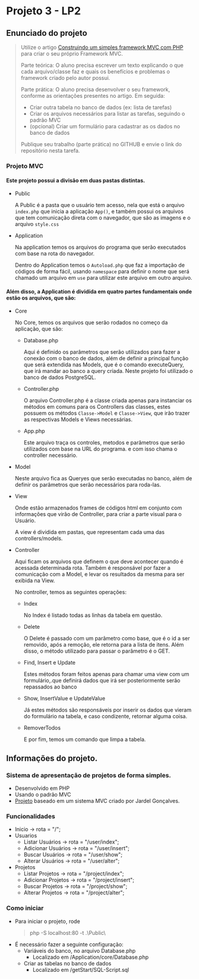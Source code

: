 # Projeto 3 - LP2

## Enunciado do projeto

> Utilize o artigo [Construindo um simples framework MVC com PHP](https://medium.com/@jardelgoncalves/construindo-um-simples-framework-mvc-com-php-349e9cacbeb1) para criar o seu próprio Framework MVC.
> 
> Parte teórica: O aluno precisa escrever um texto explicando o que cada arquivo/classe faz e quais os benefícios e problemas o framework criado pelo autor possui.
>
> Parte prática: O aluno precisa desenvolver o seu framework, conforme as orientações presentes no artigo. Em seguida:
>
> - Criar outra tabela no banco de dados (ex: lista de tarefas)
> - Criar os arquivos necessários para listar as tarefas, seguindo o padrão MVC
> - (opcional) Criar um formulário para cadastrar as os dados no banco de dados
>
> Publique seu trabalho (parte prática) no GITHUB e envie o link do repositório nesta tarefa.

### Projeto MVC

#### Este projeto possui a divisão em duas pastas distintas.

- Public

    A Public é a pasta que o usuário tem acesso, nela que está o arquivo `index.php` que inicia a aplicação `App()`, e também possui os arquivos que tem comunicação direta com o navegador, que são as imagens e o arquivo `style.css`

- Application

    Na application temos os arquivos do programa que serão executados com base na rota do navegador.

    Dentro do Application temos o `Autoload.php` que faz a importação de códigos de forma fácil, usando `namespace` para definir o nome que será chamado um arquivo em `use` para utilizar este arquivo em outro arquivo. 

#### Além disso, a Application é dividída em quatro partes fundamentais onde estão os arquivos, que são:

- Core

    No Core, temos os arquivos que serão rodados no começo da aplicação, que são:

  - Database.php

    Aqui é definido os parâmetros que serão utilizados para fazer a conexão com o banco de dados, além de definir a principal função que será extendida nas Models, que é o comando executeQuery, que irá mandar ao banco a query criada. Neste projeto foi utilizado o banco de dados PostgreSQL.

  - Controller.php
    
    O arquivo Controller.php é a classe criada apenas para instanciar os métodos em comuns para os Controllers das classes, estes possuem os métodos `Classe->Model` e `Classe->View`, que irão trazer as respectivas Models e Views necessárias.

  - App.php

    Este arquivo traça os controles, metodos e parâmetros que serão utilizados com base na URL do programa. e com isso chama o controller necessário.

- Model

    Neste arquivo fica as Queryes que serão executadas no banco, além de definir os parâmetros que serão necessários para roda-las.

- View 

    Onde estão armazenados frames de códigos html em conjunto com informações que virão de Controller, para criar a parte visual para o Usuário.

    A view é dividida em pastas, que representam cada uma das controllers/models.
    
- Controller

    Aqui ficam os arquivos que definem o que deve acontecer quando é acessada determinada rota. Também é responsável por fazer a comunicação com a Model, e levar os resultados da mesma para ser exibida na View.

    No controller, temos as seguintes operações: 

    - Index
  
        No Index é listado todas as linhas da tabela em questão.

    - Delete
  
        O Delete é passado com um parâmetro como base, que é o id a ser removido, após a remoção, ele retorna para a lista de itens. Além disso, o método utilizado para passar o parâmetro é o GET.

    - Find, Insert e Update
  
        Estes métodos foram feitos apenas para chamar uma view com um formulário,.que definirá dados que irá ser posteriormente serão repassados ao banco

    - Show, InsertValue e UpdateValue

        Já estes métodos são responsáveis por inserir os dados que vieram do formulário na tabela, e caso condizente, retornar alguma coisa.

    - RemoverTodos

        E por fim, temos um comando que limpa a tabela.

## Informações do projeto.

### Sistema de apresentação de projetos de forma simples.
- Desenvolvido em PHP
- Usando o padrão MVC
- [Projeto](https://medium.com/@jardelgoncalves/construindo-um-simples-framework-mvc-com-php-349e9cacbeb1) baseado em um sistema MVC criado por Jardel Gonçalves.

### Funcionalidades
- Inicio -> rota  = "/";
- Usuarios
  - Listar Usuários -> rota = "/user/index";
  - Adicionar Usuários -> rota = "/user/insert";
  - Buscar Usuários -> rota = "/user/show";
  - Alterar Usuários -> rota = "/user/alter";
- Projetos
  - Listar Projetos -> rota = "/project/index";
  - Adicionar Projetos -> rota = "/project/insert";
  - Buscar Projetos -> rota = "/project/show";
  - Alterar Projetos -> rota = "/project/alter";

### Como iniciar
- Para iniciar o projeto, rode 
  > php -S localhost:80 -t .\Public\
- É necessário fazer a seguinte configuração: 
  - Variáveis do banco, no arquivo Database.php
    - Localizado em /Application/core/Database.php
  - Criar as tabelas no banco de dados
    - Localizado em /getStart/SQL-Script.sql